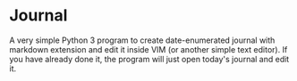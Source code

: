 # Journal
A very simple Python 3 program to create date-enumerated journal with markdown extension and edit it inside VIM (or another simple text editor). If you have already done it, the program will just open today's journal and edit it.
